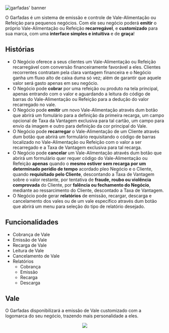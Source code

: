 ![garfadas' banner](https://github.com/garfadas/server/raw/main/docs/media/garfadas_banner.png)

O Garfadas é um sistema de emissão e controle de Vale-Alimentação ou Refeição para pequenos negócios. Com ele seu negócio poderá **emitir** o próprio Vale-Alimentação ou Refeição **recarregável**, e **customizado** para sua marca, com uma **interface simples e intuitiva** e de **graça**!

## Histórias

- O Negócio oferece a seus clientes um Vale-Alimentação ou Refeição recarregável com conversão financeiramente favorável a eles. Clientes recorrentes contratam pela clara vantagem financeira e o Negócio ganha um fluxo alto de caixa duma só vez; além de garantir que aquele valor será gasto apenas em seu negócio.
- O Negócio pode ********************cobrar******************** por uma refeição ou produto na tela principal, apenas entrando com o valor e aguardando a leitura do código de barras do Vale-Alimentação ou Refeição para a dedução do valor recarregado no vale.
- O Negócio pode **emitir** um novo Vale-Alimentação através dum botão que abrirá um fomulário para a definição da primeira recarga, um campo opcional de Taxa da Vantagem exclusiva para tal cartão, um campo para envio da imagem e outro para definição da cor principal do Vale.
- O Negócio pode **recarregar** o Vale-Alimentação de um Cliente através dum botão que abrirá um formulário requisitando o código de barras localizado no Vale-Alimentação ou Refeição com o valor a ser recarregado e a Taxa de Vantagem exclusiva para tal recarga.
- O Negócio pode **cancelar** um Vale-Alimentação através dum botão que abrirá um formulário quer requer código do Vale-Alimentação ou Refeição **apenas** quando o **mesmo estiver sem recarga por um determinado perídio de tempo** acordado pleo Negócio e o Cliente, quando **requisitado pelo Cliente**, descontando a Taxa de Vantagem sobre o valor restante, por tentativa de **fraude, roubo ou violência** **comprovada** do Cliente, por **falência ou fechamento do Negócio**, mediante ao ressarcimento do Cliente, descontado a Taxa de Vantagem.
- O Negócio pode gerar **relatórios** de emissão, recargar, descarga e cancelamento dos vales ou de um vale específico através dum botão que abrirá um menu para seleção do tipo de relatório desejado.

## Funcionalidades

- Cobrança de Vale
- Emissão de Vale
- Recarga de Vale
- Leitura de Vale
- Cancelamento de Vale
- Relatórios
    - Cobrança
    - Emissão
    - Recarga
    - Descarga

## Vale

O Garfadas disponibilizará a emissão de Vale customizado com a logomarca do seu negócio, trazendo mais personalidade a eles.

<div align="center">
    <img src="https://user-images.githubusercontent.com/23109089/208806613-65848d6e-0e6c-4836-9a95-4a412e209ecd.png">
</div>

